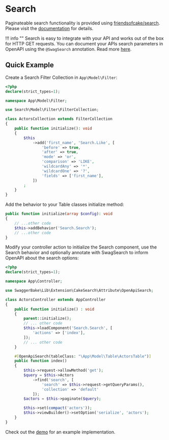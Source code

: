# Search

Paginateable search functionality is provided using [friendsofcake/search](https://github.com/FriendsOfCake/search).
Please visit the [documentation](https://github.com/FriendsOfCake/search/tree/master/docs) for details.

!!! info ""
    Search is easy to integrate with your API and works out of the box for HTTP GET requests. You can document your APIs
    search parameters in OpenAPI using the `@SwagSearch` annotation. Read more
    [here](/cakephp-swagger-bake/docs/annotations/#swagsearch).


## Quick Example

Create a Search Filter Collection in `App\Model\Filter`:

```php
<?php
declare(strict_types=1);

namespace App\Model\Filter;

use Search\Model\Filter\FilterCollection;

class ActorsCollection extends FilterCollection
{
    public function initialize(): void
    {
        $this
            ->add('first_name', 'Search.Like', [
                'before' => true,
                'after' => true,
                'mode' => 'or',
                'comparison' => 'LIKE',
                'wildcardAny' => '*',
                'wildcardOne' => '?',
                'fields' => ['first_name'],
            ])
        ;
    }
}
```

Add the behavior to your Table classes initialize method:

```php
public function initialize(array $config): void
{
    // ...other code
    $this->addBehavior('Search.Search');
    // ...other code
}
```

Modify your controller action to initialize the Search component, use the Search behavior and optionally annotate with
SwagSearch to inform OpenAPI about the search options:

```php
<?php
declare(strict_types=1);

namespace App\Controller;

use SwaggerBake\Lib\Extension\CakeSearch\Attribute\OpenApiSearch;

class ActorsController extends AppController
{
    public function initialize() : void
    {
        parent::initialize();
        // ... other code
        $this->loadComponent('Search.Search', [
            'actions' => ['index'],
        ]);
        // ... other code
    }

    #[OpenApiSearch(tableClass: "\App\Model\Table\ActorsTable")]
    public function index()
    {
        $this->request->allowMethod('get');
        $query = $this->Actors
            ->find('search', [
                'search' => $this->request->getQueryParams(),
                'collection' => 'default'
            ]);
        $actors = $this->paginate($query);

        $this->set(compact('actors'));
        $this->viewBuilder()->setOption('serialize', 'actors');
    }
}
```

Check out the [demo](https://github.com/mixerapi/demo) for an example implementation.
